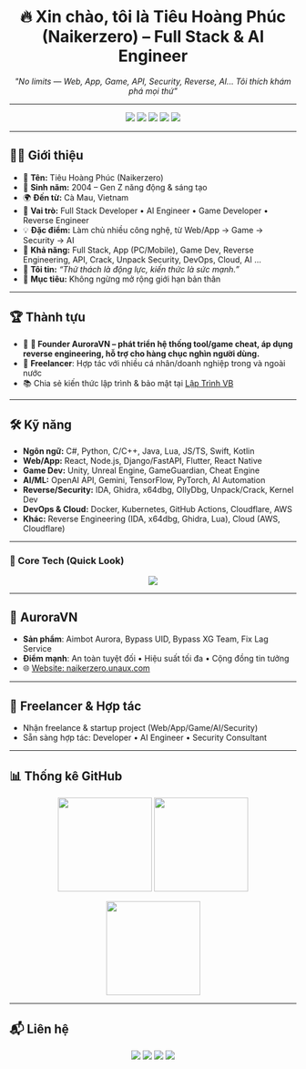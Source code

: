 <h1 align="center">🔥 Xin chào, tôi là Tiêu Hoàng Phúc (Naikerzero) – Full Stack & AI Engineer</span></h1>
<p align="center">
  <em>"No limits — Web, App, Game, API, Security, Reverse, AI... Tôi thích khám phá mọi thứ"</em>
</p>

---

<p align="center">
  <img src="https://img.shields.io/badge/Full%20Stack%20Developer-blue?style=for-the-badge&logo=github" />
  <img src="https://img.shields.io/badge/AI%20Engineer-purple?style=for-the-badge&logo=openai" />
  <img src="https://img.shields.io/badge/Reverse%20Engineer-red?style=for-the-badge&logo=linux" />
  <img src="https://img.shields.io/badge/Game%20Developer-green?style=for-the-badge&logo=unity" />
  <img src="https://img.shields.io/badge/Freelancer-orange?style=for-the-badge&logo=fiverr" />
</p>

---

## 👨‍💻 Giới thiệu
- 👤 **Tên:** Tiêu Hoàng Phúc (Naikerzero) 
- 🎂 **Sinh năm:** 2004 – Gen Z năng động & sáng tạo  
- 🌍 **Đến từ:** Cà Mau, Vietnam  
- 💼 **Vai trò:** Full Stack Developer • AI Engineer • Game Developer • Reverse Engineer  
- 💡 **Đặc điểm:** Làm chủ nhiều công nghệ, từ Web/App → Game → Security → AI  
- 🧠 **Khả năng:** Full Stack, App (PC/Mobile), Game Dev, Reverse Engineering, API, Crack, Unpack Security, DevOps, Cloud, AI …  
- 💬 **Tôi tin:** *“Thử thách là động lực, kiến thức là sức mạnh.”*  
- 🎯 **Mục tiêu:** Không ngừng mở rộng giới hạn bản thân  


---

## 🏆 Thành tựu
- 🚀 **🚀 Founder AuroraVN – phát triển hệ thống tool/game cheat, áp dụng reverse engineering, hỗ trợ cho hàng chục nghìn người dùng.**  
- 🤝 **Freelancer**: Hợp tác với nhiều cá nhân/doanh nghiệp trong và ngoài nước  
- 📚 Chia sẻ kiến thức lập trình & bảo mật tại [Lập Trình VB](https://laptrinhvb.net/bai-viet/chuyen-de-csharp/---Csharp----Bao-mat-source-code--NET-su-dung-VaultVM-Tool-/1a50e27caf790f44.html)  

---

## 🛠️ Kỹ năng
- **Ngôn ngữ:** C#, Python, C/C++, Java, Lua, JS/TS, Swift, Kotlin  
- **Web/App:** React, Node.js, Django/FastAPI, Flutter, React Native  
- **Game Dev:** Unity, Unreal Engine, GameGuardian, Cheat Engine  
- **AI/ML:** OpenAI API, Gemini, TensorFlow, PyTorch, AI Automation  
- **Reverse/Security:** IDA, Ghidra, x64dbg, OllyDbg, Unpack/Crack, Kernel Dev  
- **DevOps & Cloud:** Docker, Kubernetes, GitHub Actions, Cloudflare, AWS
- **Khác:** Reverse Engineering (IDA, x64dbg, Ghidra, Lua), Cloud (AWS, Cloudflare)  
---

### 📌 Core Tech (Quick Look)
<p align="center">
  <img src="https://skillicons.dev/icons?i=python,cs,cpp,java,js,ts,lua,html,css,react,nodejs,flutter,swift,kotlin,unity,unreal,linux,docker,kubernetes,git,github,tensorflow,pytorch" />
</p>

---

## 🚀 AuroraVN
- **Sản phẩm**: Aimbot Aurora, Bypass UID, Bypass XG Team, Fix Lag Service  
- **Điểm mạnh**: An toàn tuyệt đối • Hiệu suất tối đa • Cộng đồng tin tưởng  
- 🌐 [Website: naikerzero.unaux.com](https://naikerzero.unaux.com)  

---

## 🤝 Freelancer & Hợp tác
- Nhận freelance & startup project (Web/App/Game/AI/Security)  
- Sẵn sàng hợp tác: Developer • AI Engineer • Security Consultant

---

## 📊 Thống kê GitHub
<p align="center">
  <img src="https://github-readme-stats.vercel.app/api?username=Hoangphuc187&show_icons=true&theme=tokyonight" height="165"/>
  <img src="https://github-readme-stats.vercel.app/api/top-langs/?username=ZermangoLove&layout=compact&theme=tokyonight" height="165"/>
</p>

<p align="center">
  <img src="https://github-readme-streak-stats.herokuapp.com?user=Hoangphuc187&theme=tokyonight&hide_border=true" height="165"/>
</p>

---

## 📬 Liên hệ
<p align="center">
  <a href="mailto:tieuhoangphuckk@gmail.com"><img src="https://img.shields.io/badge/Gmail-Hoangphuc187-red?style=for-the-badge&logo=gmail"></a>
  <a href="https://www.facebook.com/Phucnepla"><img src="https://img.shields.io/badge/Facebook-Phucnepla-blue?style=for-the-badge&logo=facebook"></a>
  <a href="https://github.com/Hoangphuc187"><img src="https://img.shields.io/badge/GitHub-Naikerzero-black?style=for-the-badge&logo=github"></a>
  <a href="https://zalo.me/0398249541"><img src="https://img.shields.io/badge/Zalo-0398249541-lightblue?style=for-the-badge&logo=messenger"></a>
</p>
